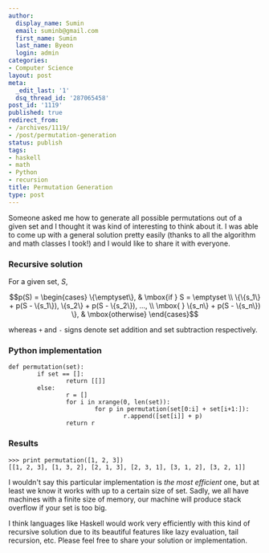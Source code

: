 ```yaml
---
author:
  display_name: Sumin
  email: suminb@gmail.com
  first_name: Sumin
  last_name: Byeon
  login: admin
categories:
- Computer Science
layout: post
meta:
  _edit_last: '1'
  dsq_thread_id: '287065458'
post_id: '1119'
published: true
redirect_from:
- /archives/1119/
- /post/permutation-generation
status: publish
tags:
- haskell
- math
- Python
- recursion
title: Permutation Generation
type: post
---
```

Someone asked me how to generate all possible permutations out of a given set and I thought it was kind of interesting to think about it. I was able to come up with a general solution pretty easily (thanks to all the algorithm and math classes I took!) and I would like to share it with everyone.

### Recursive solution

For a given set, *S*,

$$p(S) =
\begin{cases}
  \{\emptyset\},  & \mbox{if } S = \emptyset \\
  \{\{s_1\} + p(S - \{s_1\}), \{s_2\} + p(S - \{s_2\}), ..., \\
    \mbox{  } \{s_n\} + p(S - \{s_n\}) \}, & \mbox{otherwise}
\end{cases}$$

whereas `+` and `-` signs denote set addition and set subtraction respectively.

### Python implementation

~~~
def permutation(set):
        if set == []:
                return [[]]
        else:
                r = []
                for i in xrange(0, len(set)):
                        for p in permutation(set[0:i] + set[i+1:]):
                                r.append([set[i]] + p)
                return r
~~~

### Results

~~~
>>> print permutation([1, 2, 3])
[[1, 2, 3], [1, 3, 2], [2, 1, 3], [2, 3, 1], [3, 1, 2], [3, 2, 1]]
~~~

I wouldn't say this particular implementation is *the most efficient* one, but at least we know it works with up to a certain size of set. Sadly, we all have machines with a finite size of memory, our machine will produce stack overflow if your set is too big.

I think languages like Haskell would work very efficiently with this kind of recursive solution due to its beautiful features like lazy evaluation, tail recursion, etc. Please feel free to share your solution or implementation.

